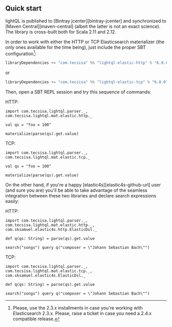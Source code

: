 ## Quick start

lightQL is published to [Bintray jcenter][bintray-jcenter] and synchronized
to [Maven Central][maven-central] (albeit the latter is not an exact science). The library is
cross-built both for Scala 2.11 and 2.12.


In order to work with either the HTTP or TCP Elasticsearch materializer (the only ones available for the time being),
just include the proper SBT configuration[^1sbt]:

```scala
libraryDependencies += "com.tecsisa" %% "lightql-elastic-http" % "6.0.0"
```
or
```scala
libraryDependencies += "com.tecsisa" %% "lightql-elastic-tcp" % "6.0.0"
```

Then, open a SBT REPL session and try this sequence of commands:

HTTP:

```tut
import com.tecsisa.lightql.parser._, com.tecsisa.lightql.mat.elastic.http._

val qs = "foo = 100"

materialize(parse(qs).get.value)
```

TCP:

```tut:reset
import com.tecsisa.lightql.parser._, com.tecsisa.lightql.mat.elastic.tcp._

val qs = "foo = 100"

materialize(parse(qs).get.value)
```

On the other hand, if you're a happy [elastic4s][elastic4s-github-url] user (and sure you are) you'll be able to take advantage
of the seamless integration between these two libraries and declare search expressions easily:

HTTP:

```tut:reset
import com.tecsisa.lightql.parser._, com.tecsisa.lightql.mat.elastic.http._, com.sksamuel.elastic4s.http.ElasticDsl._

def q(qs: String) = parse(qs).get.value

search("songs") query q("composer = \"Johann Sebastian Bach\"")
```

TCP:

```tut:reset
import com.tecsisa.lightql.parser._, com.tecsisa.lightql.mat.elastic.tcp._, com.sksamuel.elastic4s.ElasticDsl._

def q(qs: String) = parse(qs).get.value

search("songs") query q("composer = \"Johann Sebastian Bach\"")
```

[^1sbt]: Please, use the 2.3.x installments in case you're working with Elasticsearch 2.3.x.  Please, raise a ticket in case you need a 2.4.x compatible release.
